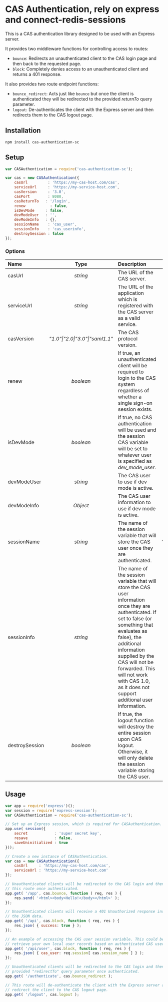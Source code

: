 # CAS Authentication, rely on express and connect-redis-sessions

This is a CAS authentication library designed to be used with an Express server.

It provides two middleware functions for controlling access to routes:

- `bounce`: Redirects an unauthenticated client to the CAS login page and then back to the requested page.
- `block`: Completely denies access to an unauthenticated client and returns a 401 response.

It also provides two route endpoint functions:

- `bounce_redirect`: Acts just like `bounce` but once the client is authenticated they will be redirected to the provided _returnTo_ query parameter.
- `logout`: De-authenticates the client with the Express server and then redirects them to the CAS logout page.

## Installation

    npm install cas-authentication-sc

## Setup

```javascript
var CASAuthentication = require('cas-authentication-sc');

var cas = new CASAuthentication({
    casUrl         : 'https://my-cas-host.com/cas',
    serviceUrl     : 'https://my-service-host.com',
    casVersion     : '3.0',
    casPort        : 8080,
    casReturnTo   : '/login',
    renew           : false,
    isDevMode     : false,
    devModeUser   : '',
    devModeInfo   : {},
    sessionName    : 'cas_user',
    sessionInfo    : 'cas_userinfo',
    destroySession : false
});
```

### Options

| Name | Type | Description | Default |
|:-----|:----:|:------------|:-------:|
| casUrl | _string_ | The URL of the CAS server. | _(required)_ |
| serviceUrl | _string_ | The URL of the application which is registered with the CAS server as a valid service. | _(required)_ |
| casVersion | _"1.0"\|"2.0\|"3.0"\|"saml1.1"_ | The CAS protocol version. | _"3.0"_ |
| renew | _boolean_ | If true, an unauthenticated client will be required to login to the CAS system regardless of whether a single sign-on session exists. | _false_ |
| isDevMode | _boolean_ | If true, no CAS authentication will be used and the session CAS variable will be set to whatever user is specified as _dev_mode_user_. | _false_ |
| devModeUser | _string_ | The CAS user to use if dev mode is active. | _""_ |
| devModeInfo | _Object_ | The CAS user information to use if dev mode is active. | _{}_ |
| sessionName | _string_ | The name of the session variable that will store the CAS user once they are authenticated. | _"cas_user"_ |
| sessionInfo | _string_ | The name of the session variable that will store the CAS user information once they are authenticated. If set to false (or something that evaluates as false), the additional information supplied by the CAS will not be forwarded. This will not work with CAS 1.0, as it does not support additional user information. | _false_ |
| destroySession | _boolean_ | If true, the logout function will destroy the entire session upon CAS logout. Otherwise, it will only delete the session variable storing the CAS user. | _false_ |

## Usage

```javascript
var app = require('express')();
var session = require('express-session');
var CASAuthentication = require('cas-authentication-sc');

// Set up an Express session, which is required for CASAuthentication.
app.use( session({
    secret            : 'super secret key',
    resave            : false,
    saveUninitialized : true
}));

// Create a new instance of CASAuthentication.
var cas = new CASAuthentication({
    casUrl     : 'https://my-cas-host.com/cas',
    serviceUrl : 'https://my-service-host.com'
});

// Unauthenticated clients will be redirected to the CAS login and then back to
// this route once authenticated.
app.get( '/app', cas.bounce, function ( req, res ) {
    res.send( '<html><body>Hello!</body></html>' );
});

// Unauthenticated clients will receive a 401 Unauthorized response instead of
// the JSON data.
app.get( '/api', cas.block, function ( req, res ) {
    res.json( { success: true } );
});

// An example of accessing the CAS user session variable. This could be used to
// retrieve your own local user records based on authenticated CAS username.
app.get( '/api/user', cas.block, function ( req, res ) {
    res.json( { cas_user: req.session[ cas.session_name ] } );
});

// Unauthenticated clients will be redirected to the CAS login and then to the
// provided "redirectTo" query parameter once authenticated.
app.get( '/authenticate', cas.bounce_redirect );

// This route will de-authenticate the client with the Express server and then
// redirect the client to the CAS logout page.
app.get( '/logout', cas.logout );
```